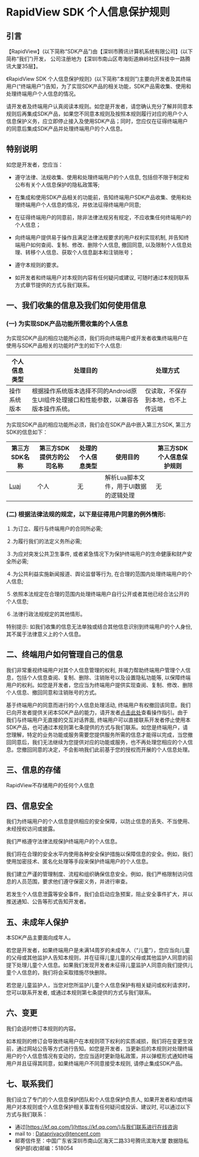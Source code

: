 # RapidView SDK 个人信息保护规则


## 引言
【RapidView】(以下简称“SDK产品”)由【深圳市腾讯计算机系统有限公司】(以下简称“我们”)开发， 公司注册地为【深圳市南山区粤海街道麻岭社区科技中一路腾讯大厦35层】。

《RapidView SDK 个人信息保护规则》(以下简称“本规则”)主要向开发者及其终端用户(“终端用户”)告知，为了实现SDK产品的相关功能，SDK产品需收集、使用和处理终端用户个人信息的情况。

请开发者及终端用户认真阅读本规则。如您是开发者，请您确认充分了解并同意本规则后再集成SDK产品，如果您不同意本规则及按照本规则履行对应的用户个人信息保护义务，应立即停止接入及使用SDK产品；同时，您应仅在征得终端用户的同意后集成SDK产品并处理终端用户的个人信息。

 

## 特别说明
如您是开发者，您应当：
+ 遵守法律、法规收集、使用和处理终端用户的个人信息, 包括但不限于制定和公布有关个人信息保护的隐私政策等;

+ 在集成和使用SDK产品相关的功能前，告知终端用户SDK产品收集、使用和处理终端用户个人信息的情况，并依法征得终端用户同意;

+ 在征得终端用户的同意前，除非法律法规另有规定，不应收集任何终端用户的个人信息；

+ 向终端用户提供易于操作且满足法律法规要求的用户权利实现机制, 并告知终端用户如何查阅、复制、修改、删除个人信息, 撤回同意, 以及限制个人信息处理、转移个人信息、获取个人信息副本和注销账号；

+ 遵守本规则的要求。

+ 如开发者和终端用户对本规则内容有任何疑问或建议, 可随时通过本规则联系方式章节提供的方式与我们联系。

 

## 一、我们收集的信息及我们如何使用信息

### (一) 为实现SDK产品功能所需收集的个人信息
为实现SDK产品的相应功能所必须，我们将向终端用户或开发者收集终端用户在使用与SDK产品相关的功能时产生的如下个人信息:

|  个人信息类型   | 处理目的 | 处理方式 |
|  ----  | ----  | ---- |
| 操作系统版本  | 根据操作系统版本选择不同的Android原生UI组件处理接口和性能参数，以兼容各版本操作系统。 |仅读取，不保存到本地，也不上传远端 |

 
为实现SDK产品的相应功能所必须，我们会在SDK产品中嵌入第三方SDK, 第三方SDK的信息如下：



|  第三方SDK名称   | 第三方SDK提供方的公司名称 | 处理的个人信息类型 | 使用目的 | 第三方SDK个人信息保护规则 |
|  ----  | ----  | ---- | ----  | ---- |
| [Luaj](https://github.com/luaj/luaj)  | 个人 | 无 | 解析Lua脚本文件，用于UI数据的逻辑处理 |  无


 
### (二) 根据法律法规的规定，以下是征得用户同意的例外情形:
１.为订立、履行与终端用户的合同所必需;

２.为履行我们的法定义务所必需;

３.为应对突发公共卫生事件, 或者紧急情况下为保护终端用户的生命健康和财产安全所必需;

４.为公共利益实施新闻报道、舆论监督等行为, 在合理的范围内处理终端用户的个人信息;

５.依照本法规定在合理的范围内处理终端用户自行公开或者其他已经合法公开的个人信息;

６.法律行政法规规定的其他情形。

特别提示: 如我们收集的信息无法单独或结合其他信息识别到终端用户的个人身份, 其不属于法律意义上的个人信息。

 

## 二、终端用户如何管理自己的信息
我们非常重视终端用户对其个人信息管理的权利, 并竭力帮助终端用户管理个人信息，包括个人信息查阅、复制、删除、注销账号以及设置隐私功能等, 以保障终端用户的权利。如您是开发者，您应当为终端用户提供实现查阅、复制、修改、删除个人信息、撤回同意和注销账号的方式。

基于终端用户的同意而进行的个人信息处理活动, 终端用户有权撤回该同意。我们已向开发者提供关闭本SDK产品的能力，请开发者[点击此处](https://github.com/Tencent/RapidView/blob/master/docs/QUICK_START.md)查看操作指引。由于我们与终端用户无直接的交互对话界面, 终端用户可以直接联系开发者停止使用本SDK产品，也可通过本规则第七条提供的方式与我们联系。如您是终端用户，请您理解，特定的业务功能或服务需要您提供服务所需的信息才能得以完成，当您撤回同意后，我们无法继续为您提供对应的功能或服务，也不再处理您相应的个人信息。您撤回同意的决定，不会影响我们此前基于您的授权而开展的个人信息处理。

 

## 三、信息的存储

RapidView不存储用户的任何个人信息

 

## 四、信息安全
我们为终端用户的个人信息提供相应的安全保障，以防止信息的丢失、不当使用、未经授权访问或披露。

我们严格遵守法律法规保护终端用户的个人信息。

我们将在合理的安全水平内使用各种安全保护措施以保障信息的安全。例如，我们使用加密技术、匿名化处理等手段来保护终端用户的个人信息。

我们建立严谨的管理制度、流程和组织确保信息安全。例如，我们严格限制访问信息的人员范围，要求他们遵守保密义务，并进行审查。

若发生个人信息泄露等安全事件，我们会启动应急预案，阻止安全事件扩大，并以推送通知、公告等形式告知开发者。

 

## 五、未成年人保护
本SDK产品主要面向成年人。

若您是开发者，如果终端用户是未满14周岁的未成年人（“儿童”），您应当向儿童的父母或其他监护人告知本规则，并在征得儿童儿童的父母或其他监护人同意的前提下处理儿童个人信息。如果我们发现开发者未征得儿童监护人同意向我们提供儿童个人信息的，我们将会采取措施尽快删除。

若您是儿童监护人，当您对您所监护儿童个人信息保护有相关疑问或权利请求时，您可以联系开发者, 或通过本规则第七条提供的方式与我们联系。

 

## 六、变更
我们会适时修订本规则的内容。

如本规则的修订会导致终端用户在本规则项下权利的实质减损，我们将在变更生效前，通过网站公告等方式进行告知。如您是开发者，当更新后的本规则对处理终端用户的个人信息情况有变动的，您应当适时更新隐私政策，并以弹框形式通知终端用户并且征得其同意，如果终端用户不同意接受本规则, 请停止集成SDK产品。

 

## 七、联系我们

我们设立了专门的个人信息保护团队和个人信息保护负责人, 如果开发者和/或终端用户对本规则或个人信息保护相关事宜有任何疑问或投诉、建议时, 可以通过以下方式与我们联系：
+ 通过[https://kf.qq.com/](https://kf.qq.com/)与我们联系进行在线咨询
+ mail to : [Dataprivacy@tencent.com](Dataprivacy@tencent.com)
+ 邮寄信件至：中国广东省深圳市南山区海天二路33号腾讯滨海大厦 数据隐私保护部(收)邮编：518054

